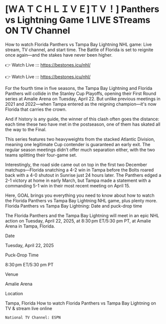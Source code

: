  # [ＷＡＴＣＨＬＩＶＥ]ＴＶ！] Panthers vs Lightning Game 1 LIVE STreams ON TV Channel 

How to watch Florida Panthers vs Tampa Bay Lightning NHL game: Live stream, TV channel, and start time. The Battle of Florida is set to reignite once again—and the stakes have never been higher.

👉 Watch Live ::: https://bestones.icu/nhl/

👉 Watch Live ::: https://bestones.icu/nhl/

For the fourth time in five seasons, the Tampa Bay Lightning and Florida Panthers will collide in the Stanley Cup Playoffs, opening their First Round series at Amalie Arena on Tuesday, April 22. But unlike previous meetings in 2021 and 2022—when Tampa entered as the reigning champion—it's now Florida that carries the crown.

And if history is any guide, the winner of this clash often goes the distance: each time these two have met in the postseason, one of them has skated all the way to the Final.

This series features two heavyweights from the stacked Atlantic Division, meaning one legitimate Cup contender is guaranteed an early exit. The regular season meetings didn’t offer much separation either, with the two teams splitting their four-game set.

Interestingly, the road side came out on top in the first two December matchups—Florida snatching a 4-2 win in Tampa before the Bolts roared back with a 4-0 shutout in Sunrise just 24 hours later. The Panthers edged a 2-1 victory at home in early March, but Tampa made a statement with a commanding 5-1 win in their most recent meeting on April 15.

Here, GOAL brings you everything you need to know about how to watch the Florida Panthers vs Tampa Bay Lightning NHL game, plus plenty more.
Florida Panthers vs Tampa Bay Lightning: Date and puck-drop time

The Florida Panthers and the Tampa Bay Lightning will meet in an epic NHL action on Tuesday, April 22, 2025, at 8:30 pm ET/5:30 pm PT, at Amalie Arena in Tampa, Florida.

Date

Tuesday, April 22, 2025

Puck-Drop Time
	

8:30 pm ET/5:30 pm PT

Venue
	

Amalie Arena

Location
	

Tampa, Florida
How to watch Florida Panthers vs Tampa Bay Lightning on TV & stream live online

    National TV Channel: ESPN
